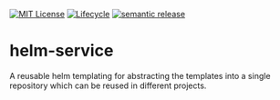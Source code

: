 [![MIT License](https://img.shields.io/github/license/bcgov/quickstart-openshift.svg)](/LICENSE.md)
[![Lifecycle](https://img.shields.io/badge/Lifecycle-Experimental-339999)](https://github.com/bcgov/repomountie/blob/master/doc/lifecycle-badges.md)
[![semantic release](https://github.com/bcgov/helm-service/actions/workflows/chart-release.yaml/badge.svg)](https://github.com/bcgov/helm-service/actions/workflows/chart-release.yaml)

# helm-service
A reusable helm templating for abstracting the templates into a single repository which can be reused in different projects.
